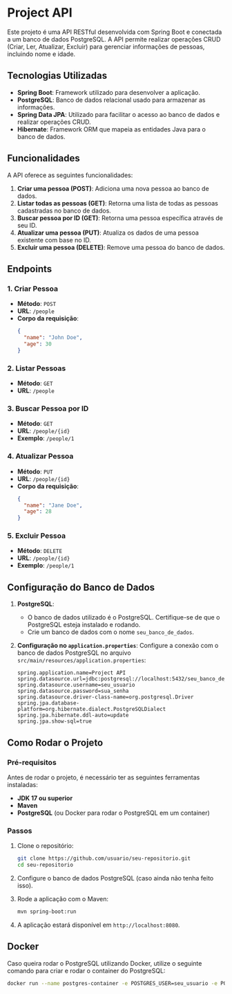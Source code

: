 # Project API

Este projeto é uma API RESTful desenvolvida com Spring Boot e conectada a um banco de dados PostgreSQL. A API permite realizar operações CRUD (Criar, Ler, Atualizar, Excluir) para gerenciar informações de pessoas, incluindo nome e idade.

## Tecnologias Utilizadas

- **Spring Boot**: Framework utilizado para desenvolver a aplicação.
- **PostgreSQL**: Banco de dados relacional usado para armazenar as informações.
- **Spring Data JPA**: Utilizado para facilitar o acesso ao banco de dados e realizar operações CRUD.
- **Hibernate**: Framework ORM que mapeia as entidades Java para o banco de dados.

## Funcionalidades

A API oferece as seguintes funcionalidades:

1. **Criar uma pessoa (POST)**: Adiciona uma nova pessoa ao banco de dados.
2. **Listar todas as pessoas (GET)**: Retorna uma lista de todas as pessoas cadastradas no banco de dados.
3. **Buscar pessoa por ID (GET)**: Retorna uma pessoa específica através de seu ID.
4. **Atualizar uma pessoa (PUT)**: Atualiza os dados de uma pessoa existente com base no ID.
5. **Excluir uma pessoa (DELETE)**: Remove uma pessoa do banco de dados.

## Endpoints

### 1. Criar Pessoa

- **Método**: `POST`
- **URL**: `/people`
- **Corpo da requisição**:
    ```json
    {
      "name": "John Doe",
      "age": 30
    }
    ```

### 2. Listar Pessoas

- **Método**: `GET`
- **URL**: `/people`

### 3. Buscar Pessoa por ID

- **Método**: `GET`
- **URL**: `/people/{id}`
- **Exemplo**: `/people/1`

### 4. Atualizar Pessoa

- **Método**: `PUT`
- **URL**: `/people/{id}`
- **Corpo da requisição**:
    ```json
    {
      "name": "Jane Doe",
      "age": 28
    }
    ```

### 5. Excluir Pessoa

- **Método**: `DELETE`
- **URL**: `/people/{id}`
- **Exemplo**: `/people/1`

## Configuração do Banco de Dados

1. **PostgreSQL**:
    - O banco de dados utilizado é o PostgreSQL. Certifique-se de que o PostgreSQL esteja instalado e rodando.
    - Crie um banco de dados com o nome `seu_banco_de_dados`.

2. **Configuração no `application.properties`**:
   Configure a conexão com o banco de dados PostgreSQL no arquivo `src/main/resources/application.properties`:

    ```properties
    spring.application.name=Project API
    spring.datasource.url=jdbc:postgresql://localhost:5432/seu_banco_de_dados
    spring.datasource.username=seu_usuario
    spring.datasource.password=sua_senha
    spring.datasource.driver-class-name=org.postgresql.Driver
    spring.jpa.database-platform=org.hibernate.dialect.PostgreSQLDialect
    spring.jpa.hibernate.ddl-auto=update
    spring.jpa.show-sql=true
    ```

## Como Rodar o Projeto

### Pré-requisitos

Antes de rodar o projeto, é necessário ter as seguintes ferramentas instaladas:

- **JDK 17 ou superior**
- **Maven**
- **PostgreSQL** (ou Docker para rodar o PostgreSQL em um container)

### Passos

1. Clone o repositório:

    ```bash
    git clone https://github.com/usuario/seu-repositorio.git
    cd seu-repositorio
    ```

2. Configure o banco de dados PostgreSQL (caso ainda não tenha feito isso).

3. Rode a aplicação com o Maven:

    ```bash
    mvn spring-boot:run
    ```

4. A aplicação estará disponível em `http://localhost:8080`.

## Docker

Caso queira rodar o PostgreSQL utilizando Docker, utilize o seguinte comando para criar e rodar o container do PostgreSQL:

```bash
docker run --name postgres-container -e POSTGRES_USER=seu_usuario -e POSTGRES_PASSWORD=sua_senha -e POSTGRES_DB=seu_banco_de_dados -p 5432:5432 -d postgres
